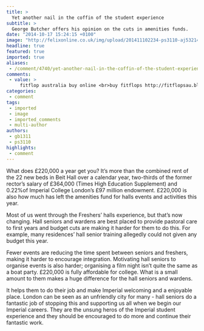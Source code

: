 ```yaml
---
title: >
  Yet another nail in the coffin of the student experience
subtitle: >
  George Butcher offers his opinion on the cuts in amenities funds.
date: "2014-10-17 15:24:15 +0100"
image: "http://felixonline.co.uk/img/upload/201411102234-ps3110-aj532146_429long.jpg"
headline: true
featured: true
imported: true
aliases:
 - /comment/4740/yet-another-nail-in-the-coffin-of-the-student-experience
comments:
 - value: >
     fitflop australia buy online <br>buy fitflops http://fitflopsau.blogspot.com/,christian louboutin shoes <br>christian louboutin shoes sale http://canadachristianlouboutin.blogspot.com/,louboutin pointed toe <br>christian louboutin online store http://christianlouboutincanadaoutlet.blogspot.com/,christian louboutin rolando shoes <br>christian louboutin outlet canada http://christianlouboutincanadaoutlet.blogspot.com/,Thanks with regard to furnishing this sort of good write-up. <br>nba 2k16 mtdb packs http://www.espacopranico.com.br/portal/index.php?option=com_ccboard&amp;view=postlist&amp;forum=1&amp;topic=10553
categories:
 - comment
tags:
 - imported
 - image
 - imported_comments
 - multi-author
authors:
 - gb1311
 - ps3110
highlights:
 - comment
---
```


What does £220,000 a year get you? It’s more than the combined rent of the 22 new beds in Beit Hall over a calendar year, two-thirds of the former rector’s salary of £364,000 (Times High Education Supplement) and 0.22%of Imperial College London’s £97 million endowment. £220,000 is also how much has left the amenities fund for halls events and activities this year.

Most of us went through the Freshers’ halls experience, but that’s now changing. Hall seniors and wardens are best placed to provide pastoral care to first years and budget cuts are making it harder for them to do this. For example, many residences’ hall senior training allegedly could not given any budget this year.

Fewer events are reducing the time spent between seniors and freshers, making it harder to encourage integration. Motivating hall seniors to organise events is also harder; organising a film night isn’t quite the same as a boat party. £220,000 is fully affordable for college. What is a small amount to them makes a huge difference for the hall seniors and wardens.

It helps them to do their job and make Imperial welcoming and a enjoyable place. London can be seen as an unfriendly city for many - hall seniors do a fantastic job of stopping this and supporting us all when we begin our Imperial careers. They are the unsung heros of the Imperial student experience and they should be encouraged to do more and continue their fantastic work.
